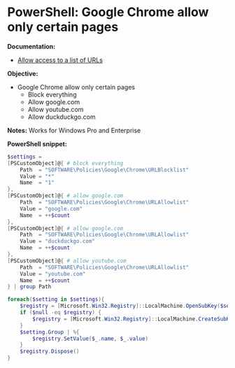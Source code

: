 # PowerShell: Google Chrome allow only certain pages

<b>Documentation:</b>

* [Allow access to a list of URLs](https://chromeenterprise.google/policies/?policy=URLAllowlist)

<b>Objective:</b>

* Google Chrome allow only certain pages
    * Block everything
    * Allow google.com
    * Allow youtube.com
    * Allow duckduckgo.com

<b>Notes:</b> Works for Windows Pro and Enterprise

<b>PowerShell snippet:</b>

```powershell
$settings = 
[PSCustomObject]@{ # block everything
    Path  = "SOFTWARE\Policies\Google\Chrome\URLBlocklist"
    Value = "*"
    Name  = "1"
},
[PSCustomObject]@{ # allow google.com
    Path  = "SOFTWARE\Policies\Google\Chrome\URLAllowlist"
    Value = "google.com"
    Name  = ++$count
},
[PSCustomObject]@{ # allow google.com
    Path  = "SOFTWARE\Policies\Google\Chrome\URLAllowlist"
    Value = "duckduckgo.com"
    Name  = ++$count
},
[PSCustomObject]@{ # allow youtube.com
    Path  = "SOFTWARE\Policies\Google\Chrome\URLAllowlist"
    Value = "youtube.com"
    Name  = ++$count
} | group Path

foreach($setting in $settings){
    $registry = [Microsoft.Win32.Registry]::LocalMachine.OpenSubKey($setting.Name, $true)
    if ($null -eq $registry) {
        $registry = [Microsoft.Win32.Registry]::LocalMachine.CreateSubKey($setting.Name, $true)
    }
    $setting.Group | %{
        $registry.SetValue($_.name, $_.value)
    }
    $registry.Dispose()
}
```